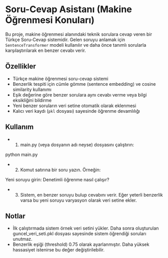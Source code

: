 # Soru-Cevap Asistanı (Makine Öğrenmesi Konuları)

Bu proje, makine öğrenmesi alanındaki teknik sorulara cevap veren bir Türkçe Soru-Cevap sistemidir. 
Gelen soruyu anlamak için `SentenceTransformer` modeli kullanılır ve daha önce tanımlı sorularla karşılaştırılarak en benzer cevabı verir.

## Özellikler

- Türkçe makine öğrenmesi soru-cevap sistemi
- Benzerlik tespiti için cümle gömme (sentence embedding) ve cosine similarity kullanımı
- Eşik değerine göre benzer sorulara aynı cevabı verme veya bilgi eksikliğini bildirme
- Yeni benzer soruların veri setine otomatik olarak eklenmesi
- Kalıcı veri kaydı (`pkl` dosyası) sayesinde öğrenme devamlılığı
  
## Kullanım

- 1) main.py (veya dosyanın adı neyse) dosyasını çalıştırın:

 python main.py

- 2) Komut satırına bir soru yazın. Örneğin:

 Yeni soruyu girin: Denetimli öğrenme nasıl çalışır?

- 3) Sistem, en benzer soruyu bulup cevabını verir. Eğer yeterli benzerlik varsa bu yeni soruyu varyasyon olarak veri setine ekler.

## Notlar
- İlk çalıştırmada sistem örnek veri setini yükler. Daha sonra oluşturulan guncel_veri_seti.pkl dosyası sayesinde sistem öğrendiği soruları unutmaz.
- Benzerlik eşiği (threshold) 0.75 olarak ayarlanmıştır. Daha yüksek hassasiyet istenirse bu değer değiştirilebilir.

